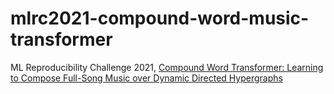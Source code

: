 # mlrc2021-compound-word-music-transformer

ML Reproducibility Challenge 2021, [Compound Word Transformer: Learning to Compose Full-Song Music over Dynamic Directed Hypergraphs](https://arxiv.org/pdf/2101.02402.pdf)
